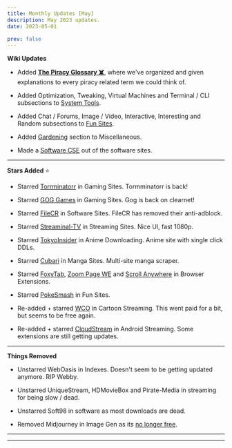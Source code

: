 ```yaml
---
title: Monthly Updates [May]
description: May 2023 updates.
date: 2023-05-01

prev: false
---
```

<Post authors="['nbats']" />

**Wiki Updates**

* Added **[The Piracy Glossary ☠️](https://rentry.org/The-Piracy-Glossary)**, where we've organized and given explanations to every piracy related term we could think of.

* Added Optimization, Tweaking, Virtual Machines and Terminal / CLI subsections to [System Tools](https://fmhy.pages.dev/toolsguide/#system-tools).

* Added Chat / Forums, Image / Video, Interactive, Interesting and Random subsections to [Fun Sites](https://fmhy.pages.dev/miscguide/#fun-sites).

* Added [Gardening](https://fmhy.pages.dev/miscguide/#gardening) section to Miscellaneous. 

* Made a [Software CSE](https://fmhy.pages.dev/downloadpiracyguide/#software-sites) out of the software sites.

***

**Stars Added** ⭐

* Starred [Torrminatorr](https://fmhy.pages.dev/gamingpiracyguide/#download-games) in Gaming Sites. Tormminatorr is back! 

* Starred [GOG Games](https://fmhy.pages.dev/gamingpiracyguide/#download-games) in Gaming Sites. Gog is back on clearnet!

* Starred [FileCR](https://fmhy.pages.dev/downloadpiracyguide/#software-sites) in Software Sites. FileCR has removed their anti-adblock.

* Starred [Streaminal-TV](https://fmhy.pages.dev/videopiracyguide/#dedicated-hosts) in Streaming Sites. Nice UI, fast 1080p.

* Starred [TokyoInsider](https://fmhy.pages.dev/videopiracyguide/#anime-downloading) in Anime Downloading. Anime site with single click DDLs.

* Starred [Cubari](https://fmhy.pages.dev/readingpiracyguide/#manga-sites) in Manga Sites. Multi-site manga scraper.

* Starred [FoxyTab](https://addons.mozilla.org/en-US/firefox/addon/foxytab/), [Zoom Page WE](https://addons.mozilla.org/en-US/firefox/addon/zoom-page-we/) and [Scroll Anywhere](https://addons.mozilla.org/en-US/firefox/addon/scroll_anywhere/) in Browser Extensions.

* Starred [PokeSmash](https://fmhy.pages.dev/miscguide/#random) in Fun Sites.

* Re-added + starred [WCO](https://fmhy.pages.dev/videopiracyguide/#cartoon-streaming) in Cartoon Streaming. This went paid for a bit, but seems to be free again.

* Re-added + starred [CloudStream](https://fmhy.pages.dev/android-iosguide/#android-streaming) in Android Streaming. Some extensions are still getting updates.

***

**Things Removed**

* Unstarred WebOasis in Indexes. Doesn't seem to be getting updated anymore. RIP Webby.

* Unstarred UniqueStream, HDMovieBox and Pirate-Media in streaming for being slow / dead.

* Unstarred Soft98 in software as most downloads are dead.

* Removed Midjourney in Image Gen as its [no longer free](https://youtu.be/EHnUydrurmk).

***
***
